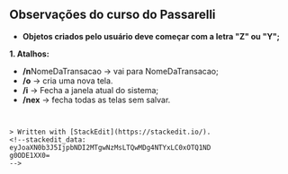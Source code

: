 ## Observações do curso do Passarelli

- **Objetos criados pelo usuário deve começar com a letra "Z" ou "Y";**

**1. Atalhos:**
-  **/n**NomeDaTransacao -> vai para NomeDaTransacao;
- **/o** -> cria uma nova tela.
- **/i** -> Fecha a janela atual do sistema;
- **/nex** -> fecha todas as telas sem salvar.

```


> Written with [StackEdit](https://stackedit.io/).
<!--stackedit_data:
eyJoaXN0b3J5IjpbNDI2MTgwNzMsLTQwMDg4NTYxLC0xOTQ1ND
g0ODE1XX0=
-->